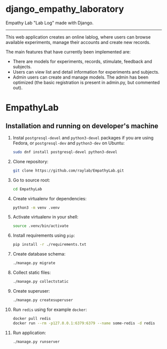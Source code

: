 # django_empathy_laboratory
Empathy Lab "Lab Log" made with Django.

----

This web application creates an online lablog, where users can browse available experiments, manage their accounts and create new records.

The main features that have currently been implemented are:

* There are models for experiments, records, stimulate, feedback and subjects.
* Users can view list and detail information for experiments and subjects.
* Admin users can create and manage models. The admin has been optimized (the basic registration is present in admin.py, but commented out).


# EmpathyLab

Installation and running on developer's machine
-----------------------------------------------

1. Instal `postgresql-devel` and `python3-devel` packages if you are using Fedora, or `postgresql-dev` and `python3-dev` on Ubuntu:
    ```sh
    sudo dnf install postgresql-devel python3-devel
    ```
1. Clone repository:
    ```sh
    git clone https://github.com/raylab/EmpathyLab.git
    ```
1. Go to source root:
    ```sh
    cd EmpathyLab
    ```
1. Create virtualenv for dependencies:
    ```sh
    python3 -m venv .venv
    ```
1. Activate virtualenv in your shell:
    ```sh
    source .venv/bin/activate
    ```
1. Install requirements using `pip`:
    ```sh
    pip install -r ./requirements.txt
    ```
1. Create database schema:
    ```sh
    ./manage.py migrate
    ```
1. Collect static files:
    ```sh
    ./manage.py collectstatic
    ```
1. Create superuser:
    ```sh
    ./manage.py createsuperuser
    ```
1. Run `redis` using for example `docker`:
    ```sh
    docker pull redis
    docker run --rm -p127.0.0.1:6379:6379 --name some-redis -d redis
    ```
1. Run application:
    ```sh
    ./manage.py runserver
    ```
